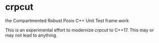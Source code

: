 # crpcut
the Compartmented Robust Posix C++ Unit Test frame work

This is an experimental effort to modernize *crpcut* to C++17. This may or may not lead to anything.
